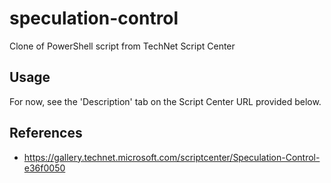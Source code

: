# speculation-control
Clone of PowerShell script from TechNet Script Center

## Usage

For now, see the 'Description' tab on the Script Center URL provided below. 

## References

- https://gallery.technet.microsoft.com/scriptcenter/Speculation-Control-e36f0050

